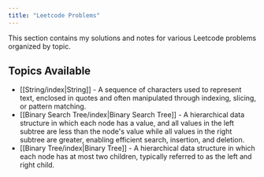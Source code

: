 ```yaml
---
title: "Leetcode Problems"
---
```


This section contains my solutions and notes for various Leetcode problems organized by topic.

## Topics Available

- [[String/index|String]] - A sequence of characters used to represent text, enclosed in quotes and often manipulated through indexing, slicing, or pattern matching.
- [[Binary Search Tree/index|Binary Search Tree]] - A hierarchical data structure in which each node has a value, and all values in the left subtree are less than the node's value while all values in the right subtree are greater, enabling efficient search, insertion, and deletion.
- [[Binary Tree/index|Binary Tree]] - A hierarchical data structure in which each node has at most two children, typically referred to as the left and right child.
